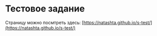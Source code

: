 # Тестовое задание

Страницу можно посмтреть здесь: [https://natashta.github.io/s-test/](https://natashta.github.io/s-test/)
